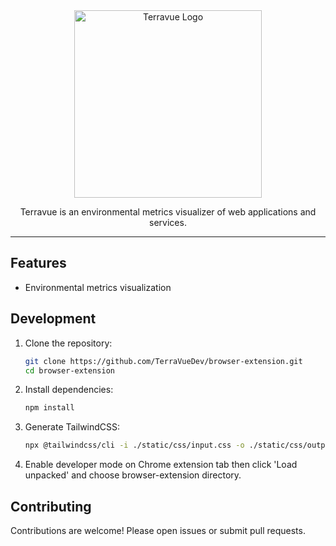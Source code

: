 <div align="center">
  <img src="/assets/logo.svg" alt="Terravue Logo" width="300">
</div>
<p align="center">Terravue is an environmental metrics visualizer of web applications and services.</p>

---------------------------------------------------------------------------------------------------------------------------

## Features

- Environmental metrics visualization

## Development

1. Clone the repository:
    ```bash
    git clone https://github.com/TerraVueDev/browser-extension.git
    cd browser-extension
    ```
2. Install dependencies:
    ```bash
    npm install
    ```
3. Generate TailwindCSS:
    ```bash
    npx @tailwindcss/cli -i ./static/css/input.css -o ./static/css/output.css
    ```

4. Enable developer mode on Chrome extension tab then click 'Load unpacked' and choose browser-extension directory.

## Contributing

Contributions are welcome! Please open issues or submit pull requests.